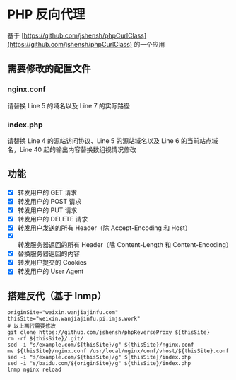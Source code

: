 PHP 反向代理
============

基于 [https://github.com/jshensh/phpCurlClass](https://github.com/jshensh/phpCurlClass) 的一个应用

## 需要修改的配置文件

### nginx.conf

请替换 Line 5 的域名以及 Line 7 的实际路径

### index.php

请替换 Line 4 的源站访问协议、Line 5 的源站域名以及 Line 6 的当前站点域名，Line 40 起的输出内容替换数组视情况修改

## 功能
- [X] 转发用户的 GET 请求
- [X] 转发用户的 POST 请求
- [X] 转发用户的 PUT 请求
- [X] 转发用户的 DELETE 请求
- [X] 转发用户发送的所有 Header（除 Accept-Encoding 和 Host）
- [X] 转发服务器返回的所有 Header（除 Content-Length 和 Content-Encoding）
- [X] 替换服务器返回的内容
- [X] 转发用户提交的 Cookies
- [X] 转发用户的 User Agent

## 搭建反代（基于 lnmp）

```shell
originSite="weixin.wanjiajinfu.com"
thisSite="weixin.wanjiajinfu.pi.imjs.work"
# 以上两行需要修改
git clone https://github.com/jshensh/phpReverseProxy ${thisSite}
rm -rf ${thisSite}/.git/
sed -i "s/example.com/${thisSite}/g" ${thisSite}/nginx.conf
mv ${thisSite}/nginx.conf /usr/local/nginx/conf/vhost/${thisSite}.conf
sed -i "s/example.com/${thisSite}/g" ${thisSite}/index.php
sed -i "s/baidu.com/${originSite}/g" ${thisSite}/index.php
lnmp nginx reload
```